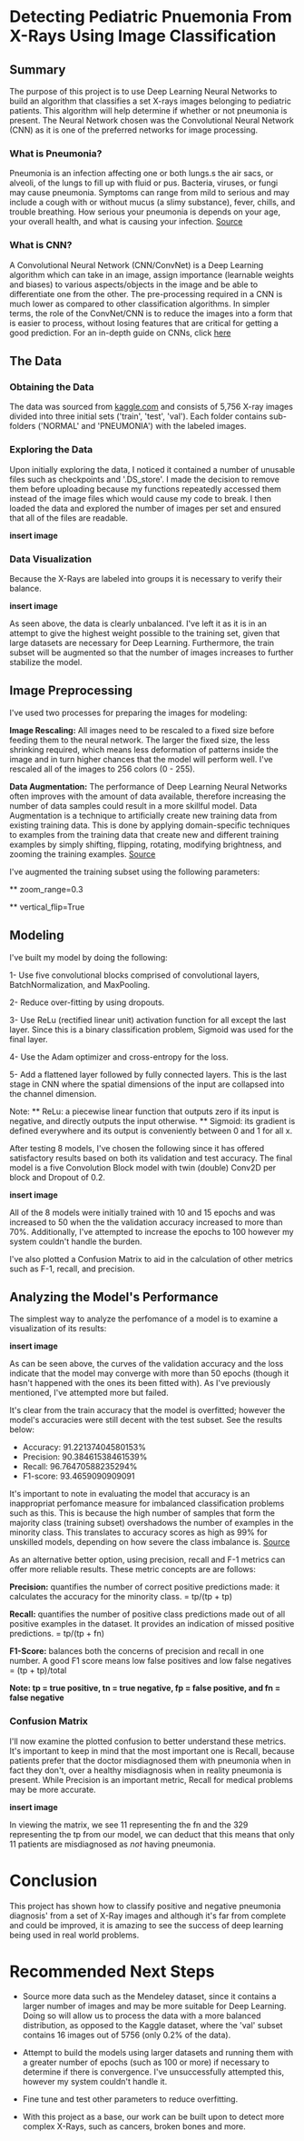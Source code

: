 # Detecting Pediatric Pnuemonia From X-Rays Using Image Classification

## Summary
The purpose of this project is to use Deep Learning Neural Networks to build an algorithm that classifies a set X-rays images belonging to pediatric patients. This algorithm will help determine if whether or not pneumonia is present. The Neural Network chosen was the Convolutional Neural Network (CNN) as it is one of the preferred networks for image processing.

### What is Pneumonia?
Pneumonia is an infection affecting one or both lungs.s the air sacs, or alveoli, of the lungs to fill up with fluid or pus. Bacteria, viruses, or fungi may cause pneumonia. Symptoms can range from mild to serious and may include a cough with or without mucus (a slimy substance), fever, chills, and trouble breathing. How serious your pneumonia is depends on your age, your overall health, and what is causing your infection. 
[Source](https://www.nhlbi.nih.gov/health-topics/pneumonia)

### What is CNN?
A Convolutional Neural Network (CNN/ConvNet) is a Deep Learning algorithm which can take in an image, assign importance (learnable weights and biases) to various aspects/objects in the image and be able to differentiate one from the other. The pre-processing required in a CNN is much lower as compared to other classification algorithms. In simpler terms, the role of the ConvNet/CNN is to reduce the images into a form that is easier to process, without losing features that are critical for getting a good prediction. For an in-depth guide on CNNs, click [here](https://towardsdatascience.com/a-comprehensive-guide-to-convolutional-neural-networks-the-eli5-way-3bd2b1164a53)

## The Data

### Obtaining the Data
The data was sourced from [kaggle.com](https://www.kaggle.com/paultimothymooney/chest-xray-pneumonia) and consists of 5,756 X-ray images divided into three initial sets ('train', 'test', 'val'). Each folder contains sub-folders ('NORMAL' and 'PNEUMONIA') with the labeled images. 

### Exploring the Data
Upon initially exploring the data, I noticed it contained a number of unusable files such as checkpoints and '.DS_store'. I made the decision to remove them before uploading because my functions repeatedly accessed them instead of the image files which would cause my code to break. I then loaded the data and explored the number of images per set and ensured that all of the files are readable. 

**insert image**


### Data Visualization
Because the X-Rays are labeled into groups it is necessary to verify their balance.

**insert image**

As seen above, the data is clearly unbalanced. I've left it as it is in an attempt to give the highest weight possible to the training set, given that large datasets are necessary for Deep Learning. Furthermore, the train subset will be augmented so that the number of images increases to further stabilize the model.

## Image Preprocessing
I've used two processes for preparing the images for modeling:

**Image Rescaling:** All images need to be rescaled to a fixed size before feeding them to the neural network. The larger the fixed size, the less shrinking required, which means less deformation of patterns inside the image and in turn higher chances that the model will perform well. I've rescaled all of the images to 256 colors (0 - 255).

**Data Augmentation:** The performance of Deep Learning Neural Networks often improves with the amount of data available, therefore increasing the number of data samples could result in a more skillful model. Data Augmentation is a technique to artificially create new training data from existing training data. This is done by applying domain-specific techniques to examples from the training data that create new and different training examples by simply shifting, flipping, rotating, modifying brightness, and zooming the training examples.  [Source](https://machinelearningmastery.com/how-to-configure-image-data-augmentation-when-training-deep-learning-neural-networks/)

I've augmented the training subset using the following parameters:

** zoom_range=0.3

** vertical_flip=True

## Modeling

I've built my model by doing the following:

1- Use five convolutional blocks comprised of convolutional layers, BatchNormalization, and MaxPooling.

2- Reduce over-fitting by using dropouts.

3- Use ReLu (rectified linear unit) activation function for all except the last layer. Since this is a binary classification problem, Sigmoid was used for the final layer.

4- Use the Adam optimizer and cross-entropy for the loss.

5- Add a flattened layer followed by fully connected layers. This is the last stage in CNN where the spatial dimensions of the input are collapsed into the channel dimension.

Note:
** ReLu: a piecewise linear function that outputs zero if its input is negative, and directly outputs the input otherwise.
** Sigmoid: its gradient is defined everywhere and its output is conveniently between 0 and 1 for all x.

After testing 8 models, I've chosen the following since it has offered satisfactory results based on both its validation and test accuracy.
The final model is a five Convolution Block model with twin (double) Conv2D per block and Dropout of 0.2.

**insert image**

All of the 8 models were initially trained with 10 and 15 epochs and was increased to 50 when the  the validation accuracy increased to more than 70%. Additionally, I've attempted to increase the epochs to 100 however my system couldn't handle the burden.

I've also plotted a Confusion Matrix to aid in the calculation of other metrics such as F-1, recall, and precision.

## Analyzing the Model's Performance

The simplest way to analyze the perfomance of a model is to examine a visualization of its results:

**insert image**

As can be seen above, the curves of the validation accuracy and the loss indicate that the model may converge with more than 50 epochs (though it hasn't happened with the ones its been fitted with). As I've previously mentioned, I've attempted more but failed.

It's clear from the train accuracy that the model is overfitted; however the model's accuracies were still decent with the test subset. See the results below:

* Accuracy: 91.22137404580153%
* Precision: 90.38461538461539%
* Recall: 96.76470588235294%
* F1-score: 93.4659090909091

It's important to note in evaluating the model that accuracy is an inappropriat perfomance measure for imbalanced classification problems such as this. This is because the high number of samples that form the majority class (training subset) overshadows the number of examples in the minority class. This translates to accuracy scores as high as 99% for unskilled models, depending on how severe the class imbalance is. [Source](https://machinelearningmastery.com/precision-recall-and-f-measure-for-imbalanced-classification/)

As an alternative better option, using precision, recall and F-1 metrics can offer more reliable results. These metric concepts are are follows:

**Precision:** quantifies the number of correct positive predictions made: it calculates the accuracy for the minority class. = tp/(tp + tp)

**Recall:** quantifies the number of positive class predictions made out of all positive examples in the dataset. It provides an indication of missed positive predictions. = tp/(tp + fn)

**F1-Score:** balances both the concerns of precision and recall in one number. A good F1 score means low false positives and low false negatives  = (tp + tp)/total

**Note: tp = true positive, tn = true negative, fp = false positive, and fn = false negative**


### Confusion Matrix
I'll now examine the plotted confusion to better understand these metrics. It's important to keep in mind that the most important one is Recall, because patients prefer that the doctor misdiagnosed them with pneumonia when in fact they don't, over a healthy misdiagnosis when in reality pneumonia is present. While Precision is an important metric,  Recall for medical problems may be more accurate.

**insert image**

In viewing the matrix, we see 11 representing the fn and the 329 representing the tp from our model, we can deduct that this means that only 11 patients are misdiagnosed as *not* having pneumonia.

# Conclusion
This project has shown how to classify positive and negative pneumonia diagnosis' from a set of X-Ray images and although it's far from complete and could be improved, it is amazing to see the success of deep learning being used in real world problems.

# Recommended Next Steps
* Source more data such as the Mendeley dataset, since it contains a larger number of images and may be more suitable for Deep Learning. Doing so will allow us to process the data with a more balanced distribution, as opposed to the Kaggle dataset, where the 'val' subset contains 16 images out of 5756 (only 0.2% of the data).

* Attempt to build the models using larger datasets and running them with a greater number of epochs (such as 100 or more) if necessary to determine if there is convergence. I've unsuccessfully attempted this, however my system couldn't handle it.

* Fine tune and test other parameters to reduce overfitting.

* With this project as a base, our work can be built upon to detect more complex X-Rays, such as cancers, broken bones and more.
